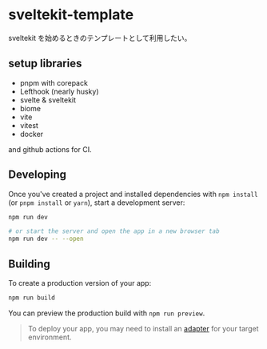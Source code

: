 # sveltekit-template

sveltekit を始めるときのテンプレートとして利用したい。

## setup libraries

- pnpm with corepack
- Lefthook (nearly husky)
- svelte & sveltekit
- biome
- vite
- vitest
- docker

and github actions for CI.

## Developing

Once you've created a project and installed dependencies with `npm install` (or `pnpm install` or `yarn`), start a development server:

```bash
npm run dev

# or start the server and open the app in a new browser tab
npm run dev -- --open
```

## Building

To create a production version of your app:

```bash
npm run build
```

You can preview the production build with `npm run preview`.

> To deploy your app, you may need to install an [adapter](https://kit.svelte.dev/docs/adapters) for your target environment.
